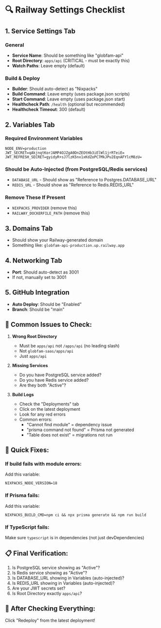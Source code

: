 # 🔍 Railway Settings Checklist

## 1. Service Settings Tab

### General
- **Service Name**: Should be something like "globfam-api"
- **Root Directory**: `apps/api` (CRITICAL - must be exactly this)
- **Watch Paths**: Leave empty (default)

### Build & Deploy
- **Builder**: Should auto-detect as "Nixpacks"
- **Build Command**: Leave empty (uses package.json scripts)
- **Start Command**: Leave empty (uses package.json start)
- **Healthcheck Path**: `/health` (optional but recommended)
- **Healthcheck Timeout**: 300 (default)

## 2. Variables Tab

### Required Environment Variables
```
NODE_ENV=production
JWT_SECRET=qAkjnqtKorJAMP4OJZgA0DnZEOtHb3iElWl1jrRTeiE=
JWT_REFRESH_SECRET=gyidyR+sJ7lzK5nx1xKdZoPC7MkJPu2EqnAFYlcM8zU=
```

### Should be Auto-Injected (from PostgreSQL/Redis services)
- `DATABASE_URL` - Should show as "Reference to Postgres.DATABASE_URL"
- `REDIS_URL` - Should show as "Reference to Redis.REDIS_URL"

### Remove These If Present
- `NIXPACKS_PROVIDER` (remove this)
- `RAILWAY_DOCKERFILE_PATH` (remove this)

## 3. Domains Tab
- Should show your Railway-generated domain
- Something like: `globfam-api-production.up.railway.app`

## 4. Networking Tab
- **Port**: Should auto-detect as 3001
- If not, manually set to 3001

## 5. GitHub Integration
- **Auto Deploy**: Should be "Enabled"
- **Branch**: Should be "main"

## 🚨 Common Issues to Check:

1. **Wrong Root Directory**
   - Must be `apps/api` not `/apps/api` (no leading slash)
   - Not `globfam-saas/apps/api`
   - Just `apps/api`

2. **Missing Services**
   - Do you have PostgreSQL service added?
   - Do you have Redis service added?
   - Are they both "Active"?

3. **Build Logs**
   - Check the "Deployments" tab
   - Click on the latest deployment
   - Look for any red errors
   - Common errors:
     - "Cannot find module" = dependency issue
     - "prisma command not found" = Prisma not generated
     - "Table does not exist" = migrations not run

## 🔧 Quick Fixes:

### If build fails with module errors:
Add this variable:
```
NIXPACKS_NODE_VERSION=18
```

### If Prisma fails:
Add this variable:
```
NIXPACKS_BUILD_CMD=npm ci && npx prisma generate && npm run build
```

### If TypeScript fails:
Make sure `typescript` is in dependencies (not just devDependencies)

## 📋 Final Verification:
1. Is PostgreSQL service showing as "Active"?
2. Is Redis service showing as "Active"?
3. Is DATABASE_URL showing in Variables (auto-injected)?
4. Is REDIS_URL showing in Variables (auto-injected)?
5. Are your JWT secrets set?
6. Is Root Directory exactly `apps/api`?

## 🚀 After Checking Everything:
Click "Redeploy" from the latest deployment!